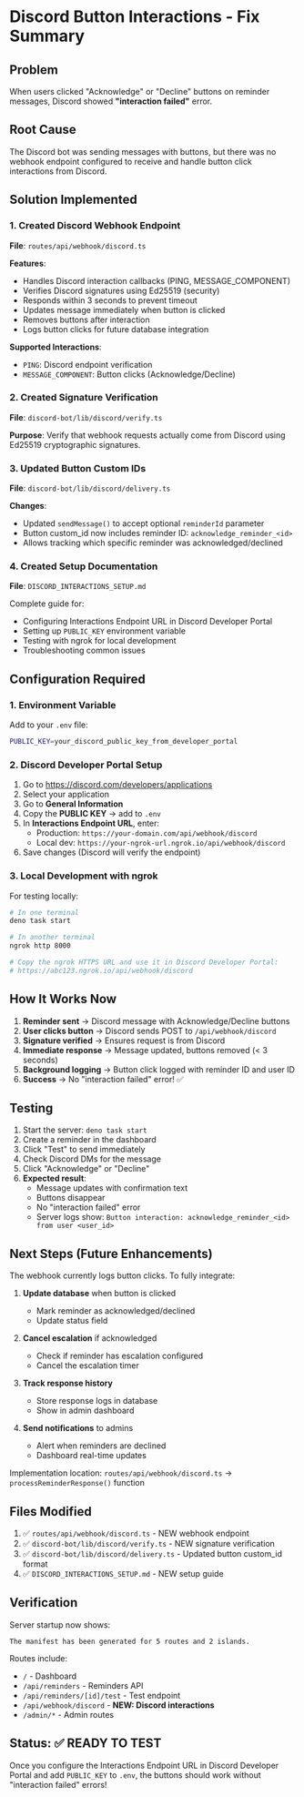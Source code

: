 # Discord Button Interactions - Fix Summary

## Problem
When users clicked "Acknowledge" or "Decline" buttons on reminder messages, Discord showed **"interaction failed"** error.

## Root Cause
The Discord bot was sending messages with buttons, but there was no webhook endpoint configured to receive and handle button click interactions from Discord.

## Solution Implemented

### 1. Created Discord Webhook Endpoint
**File**: `routes/api/webhook/discord.ts`

**Features**:
- Handles Discord interaction callbacks (PING, MESSAGE_COMPONENT)
- Verifies Discord signatures using Ed25519 (security)
- Responds within 3 seconds to prevent timeout
- Updates message immediately when button is clicked
- Removes buttons after interaction
- Logs button clicks for future database integration

**Supported Interactions**:
- `PING`: Discord endpoint verification
- `MESSAGE_COMPONENT`: Button clicks (Acknowledge/Decline)

### 2. Created Signature Verification
**File**: `discord-bot/lib/discord/verify.ts`

**Purpose**: Verify that webhook requests actually come from Discord using Ed25519 cryptographic signatures.

### 3. Updated Button Custom IDs
**File**: `discord-bot/lib/discord/delivery.ts`

**Changes**:
- Updated `sendMessage()` to accept optional `reminderId` parameter
- Button custom_id now includes reminder ID: `acknowledge_reminder_<id>`
- Allows tracking which specific reminder was acknowledged/declined

### 4. Created Setup Documentation
**File**: `DISCORD_INTERACTIONS_SETUP.md`

Complete guide for:
- Configuring Interactions Endpoint URL in Discord Developer Portal
- Setting up `PUBLIC_KEY` environment variable
- Testing with ngrok for local development
- Troubleshooting common issues

## Configuration Required

### 1. Environment Variable
Add to your `.env` file:
```bash
PUBLIC_KEY=your_discord_public_key_from_developer_portal
```

### 2. Discord Developer Portal Setup
1. Go to https://discord.com/developers/applications
2. Select your application
3. Go to **General Information**
4. Copy the **PUBLIC KEY** → add to `.env`
5. In **Interactions Endpoint URL**, enter:
   - Production: `https://your-domain.com/api/webhook/discord`
   - Local dev: `https://your-ngrok-url.ngrok.io/api/webhook/discord`
6. Save changes (Discord will verify the endpoint)

### 3. Local Development with ngrok
For testing locally:
```bash
# In one terminal
deno task start

# In another terminal
ngrok http 8000

# Copy the ngrok HTTPS URL and use it in Discord Developer Portal:
# https://abc123.ngrok.io/api/webhook/discord
```

## How It Works Now

1. **Reminder sent** → Discord message with Acknowledge/Decline buttons
2. **User clicks button** → Discord sends POST to `/api/webhook/discord`
3. **Signature verified** → Ensures request is from Discord
4. **Immediate response** → Message updated, buttons removed (< 3 seconds)
5. **Background logging** → Button click logged with reminder ID and user ID
6. **Success** → No "interaction failed" error! ✅

## Testing

1. Start the server: `deno task start`
2. Create a reminder in the dashboard
3. Click "Test" to send immediately
4. Check Discord DMs for the message
5. Click "Acknowledge" or "Decline"
6. **Expected result**:
   - Message updates with confirmation text
   - Buttons disappear
   - No "interaction failed" error
   - Server logs show: `Button interaction: acknowledge_reminder_<id> from user <user_id>`

## Next Steps (Future Enhancements)

The webhook currently logs button clicks. To fully integrate:

1. **Update database** when button is clicked
   - Mark reminder as acknowledged/declined
   - Update status field
   
2. **Cancel escalation** if acknowledged
   - Check if reminder has escalation configured
   - Cancel the escalation timer
   
3. **Track response history**
   - Store response logs in database
   - Show in admin dashboard
   
4. **Send notifications** to admins
   - Alert when reminders are declined
   - Dashboard real-time updates

Implementation location: `routes/api/webhook/discord.ts` → `processReminderResponse()` function

## Files Modified

1. ✅ `routes/api/webhook/discord.ts` - NEW webhook endpoint
2. ✅ `discord-bot/lib/discord/verify.ts` - NEW signature verification
3. ✅ `discord-bot/lib/discord/delivery.ts` - Updated button custom_id format
4. ✅ `DISCORD_INTERACTIONS_SETUP.md` - NEW setup guide

## Verification

Server startup now shows:
```
The manifest has been generated for 5 routes and 2 islands.
```

Routes include:
- `/` - Dashboard
- `/api/reminders` - Reminders API
- `/api/reminders/[id]/test` - Test endpoint
- `/api/webhook/discord` - **NEW: Discord interactions**
- `/admin/*` - Admin routes

## Status: ✅ READY TO TEST

Once you configure the Interactions Endpoint URL in Discord Developer Portal and add `PUBLIC_KEY` to `.env`, the buttons should work without "interaction failed" errors!
